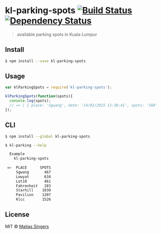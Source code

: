 # kl-parking-spots [![Build Status](http://img.shields.io/travis/matiassingers/kl-parking-spots.svg?style=flat-square)](https://travis-ci.org/matiassingers/kl-parking-spots) [![Dependency Status](http://img.shields.io/gemnasium/matiassingers/kl-parking-spots.svg?style=flat-square)](https://gemnasium.com/matiassingers/kl-parking-spots)
> available parking spots in Kuala Lumpur

## Install

```sh
$ npm install --save kl-parking-spots
```


## Usage

```js
var klParkingSpots = require('kl-parking-spots');

klParkingSpots(function(spots){
  console.log(spots);
  // => [ { place: 'Sgwang', date: '14/01/2015 11:38:41', spots: '568' }, ...
});
```


## CLI

```sh
$ npm install --global kl-parking-spots
```

```sh
$ kl-parking --help

  Example
    kl-parking-spots
    
 =>  PLACE      SPOTS
     Sgwang       467
     Lowyat       634
     Lot10        461
     Fahrenheit   283
     Starhill    1030
     Pavilion    1207
     Klcc        1526
```


## License

MIT © [Matias Singers](http://mts.io)

